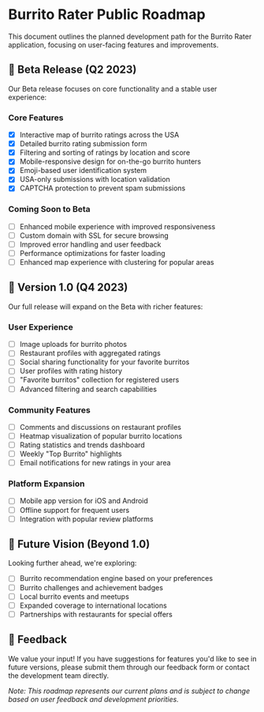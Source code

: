 # Burrito Rater Public Roadmap

This document outlines the planned development path for the Burrito Rater application, focusing on user-facing features and improvements.

## 🚀 Beta Release (Q2 2023)

Our Beta release focuses on core functionality and a stable user experience:

### Core Features
- [x] Interactive map of burrito ratings across the USA
- [x] Detailed burrito rating submission form
- [x] Filtering and sorting of ratings by location and score
- [x] Mobile-responsive design for on-the-go burrito hunters
- [x] Emoji-based user identification system
- [x] USA-only submissions with location validation
- [x] CAPTCHA protection to prevent spam submissions

### Coming Soon to Beta
- [ ] Enhanced mobile experience with improved responsiveness
- [ ] Custom domain with SSL for secure browsing
- [ ] Improved error handling and user feedback
- [ ] Performance optimizations for faster loading
- [ ] Enhanced map experience with clustering for popular areas

## 🌮 Version 1.0 (Q4 2023)

Our full release will expand on the Beta with richer features:

### User Experience
- [ ] Image uploads for burrito photos
- [ ] Restaurant profiles with aggregated ratings
- [ ] Social sharing functionality for your favorite burritos
- [ ] User profiles with rating history
- [ ] "Favorite burritos" collection for registered users
- [ ] Advanced filtering and search capabilities

### Community Features
- [ ] Comments and discussions on restaurant profiles
- [ ] Heatmap visualization of popular burrito locations
- [ ] Rating statistics and trends dashboard
- [ ] Weekly "Top Burrito" highlights
- [ ] Email notifications for new ratings in your area

### Platform Expansion
- [ ] Mobile app version for iOS and Android
- [ ] Offline support for frequent users
- [ ] Integration with popular review platforms

## 🔮 Future Vision (Beyond 1.0)

Looking further ahead, we're exploring:

- [ ] Burrito recommendation engine based on your preferences
- [ ] Burrito challenges and achievement badges
- [ ] Local burrito events and meetups
- [ ] Expanded coverage to international locations
- [ ] Partnerships with restaurants for special offers

## 📝 Feedback

We value your input! If you have suggestions for features you'd like to see in future versions, please submit them through our feedback form or contact the development team directly.

*Note: This roadmap represents our current plans and is subject to change based on user feedback and development priorities.* 